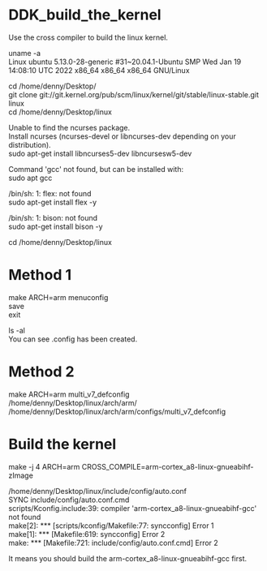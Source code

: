 # DDK_build_the_kernel
Use the cross compiler to build the linux kernel. &nbsp;

uname -a <br/>
Linux ubuntu 5.13.0-28-generic #31~20.04.1-Ubuntu SMP Wed Jan 19 14:08:10 UTC 2022 x86_64 x86_64 x86_64 GNU/Linux &nbsp;

cd /home/denny/Desktop/ <br/>
git clone git://git.kernel.org/pub/scm/linux/kernel/git/stable/linux-stable.git linux <br/>
cd /home/denny/Desktop/linux &nbsp;

Unable to find the ncurses package. <br/>
Install ncurses (ncurses-devel or libncurses-dev depending on your distribution). <br/>
sudo apt-get install libncurses5-dev libncursesw5-dev  &nbsp;

Command 'gcc' not found, but can be installed with: <br/>
sudo apt gcc &nbsp;

/bin/sh: 1: flex: not found <br/>
sudo apt-get install flex -y &nbsp;

/bin/sh: 1: bison: not found <br/>
sudo apt-get install bison -y &nbsp;

cd /home/denny/Desktop/linux &nbsp;

# Method 1
make ARCH=arm menuconfig <br/>
save <br/>
exit &nbsp;

ls -al <br/>
You can see .config has been created. &nbsp;

# Method 2
make ARCH=arm multi_v7_defconfig <br/>
/home/denny/Desktop/linux/arch/arm/ <br/>
/home/denny/Desktop/linux/arch/arm/configs/multi_v7_defconfig <br/>

# Build the kernel
make -j 4 ARCH=arm CROSS_COMPILE=arm-cortex_a8-linux-gnueabihf- zImage &nbsp;

/home/denny/Desktop/linux/include/config/auto.conf <br/>
  SYNC    include/config/auto.conf.cmd <br/>
scripts/Kconfig.include:39: compiler 'arm-cortex_a8-linux-gnueabihf-gcc' not found <br/>
make[2]: *** [scripts/kconfig/Makefile:77: syncconfig] Error 1 <br/>
make[1]: *** [Makefile:619: syncconfig] Error 2 <br/>
make: *** [Makefile:721: include/config/auto.conf.cmd] Error 2 &nbsp;

It means you should build the arm-cortex_a8-linux-gnueabihf-gcc first. &nbsp;
